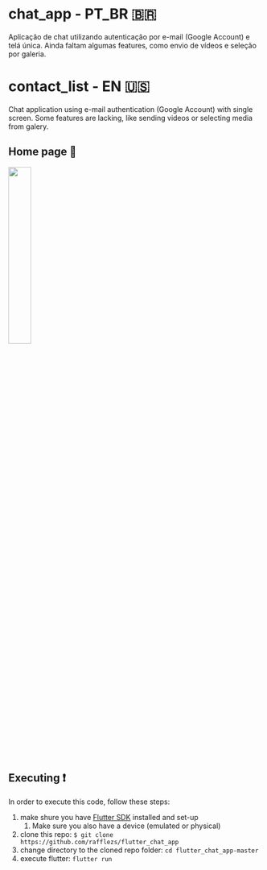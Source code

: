 # chat_app - PT_BR 🇧🇷

Aplicação de chat utilizando autenticação por e-mail (Google Account) e telá única.
Ainda faltam algumas features, como envio de vídeos e seleção por galeria.

# contact_list - EN 🇺🇸

Chat application using e-mail authentication (Google Account) with single screen.
Some features are lacking, like sending videos or selecting media from galery.

## Home page 📱

<img src="https://user-images.githubusercontent.com/50029136/132711005-8ee5d65a-66c6-4b3c-b7da-f36cd3189730.png" width=30% height=30%>

## Executing ❗

In order to execute this code, follow these steps:

1. make shure you have [Flutter SDK](https://flutter.dev/docs/get-started/install) installed and set-up
    1. Make sure you also have a device (emulated or physical) 
2. clone this repo: `$ git clone https://github.com/rafflezs/flutter_chat_app`
3. change directory to the cloned repo folder: `cd flutter_chat_app-master` 
4. execute flutter: `flutter run`
